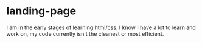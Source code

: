 # landing-page
I am in the early stages of learning html/css. I know I have a lot to learn and work on, my code currently isn't the cleanest or most efficient. 
